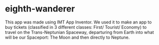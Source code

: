 # eighth-wanderer
This app was made using IMT App Inventor. We used it to make an app to buy tickets (classified in 3 different classes: First/ Tourist/ Economy) to travel on the Trans-Neptunian Spaceway, departuring from Earth into what will be our Spaceport: The Moon and then directly to Neptune.
